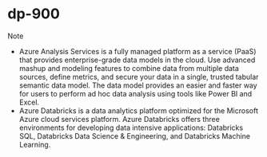 # dp-900
Note
 + Azure Analysis Services is a fully managed platform as a service (PaaS) that provides enterprise-grade data models in the cloud. 
Use advanced mashup and modeling features to combine data from multiple data sources, define metrics, and secure your data in a single, trusted tabular semantic data model.
The data model provides an easier and faster way for users to perform ad hoc data analysis using tools like Power BI and Excel.
 + Azure Databricks is a data analytics platform optimized for the Microsoft Azure cloud services platform. 
 Azure Databricks offers three environments for developing data intensive applications: Databricks SQL, Databricks Data Science & Engineering, 
 and Databricks Machine Learning.

